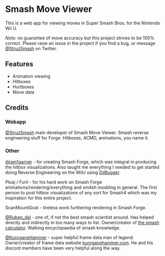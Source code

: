 # Smash Move Viewer
This is a web app for viewing moves in Super Smash Bros. for the Nintendo Wii U.

_Note:_ no guarantee of move accuracy but this project strives to be 100% correct. Please raise an issue in the project if you find a bug, or message [@StruzSmash](https://twitter.com/StruzSmash) on Twitter.

## Features
- Animation viewing
- Hitboxes
- Hurtboxes
- Move data

## Credits
### Webapp
[@StruzSmash](https://twitter.com/StruzSmash) main developer of Smash Move Viewer. Smash reverse engineering stuff for Forge. Hitboxes, ACMD, animations, you name it.

### Other
[@jam1garner](https://twitter.com/jam1garner) - for creating Smash Forge, which was integral in producing the hitbox visualizations. Also taught me everything I needed to get started doing Reverse Engineering on the WiiU using [DiiBugger](https://github.com/Kinnay/DiiBugger).

Ploaj / Furil - for his hard work on Smash Forge animations/rendering/everything and sm4sh modding in general. The first person to post hitbox visualizations of any sort for Smash4 which was my inspiration for this entire project.

ScanMountGoat - tireless work furthering rendering in Smash Forge.

[@Ruben\_dal](https://twitter.com/Ruben_dal) - one of, if not the best smash scientist around. Has helped directly and indirectly in too many ways to list. Owner/creator of [the smash calculator](http://rubendal.github.io/Sm4sh-Calculator/). Walking encyclopaedia of smash knowledge.

[@KuroganeHammer](https://twitter.com/KuroganeHammer) - super helpful frame data man of legend. Owner/creator of frame data website [kuroganehammer.com](http://kuroganehammer.com/Smash4). He and his discord members have been very helpful along the way.
